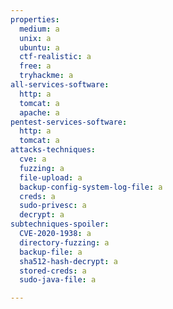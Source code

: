 ```yaml
---
properties:
  medium: a
  unix: a
  ubuntu: a
  ctf-realistic: a
  free: a
  tryhackme: a
all-services-software:
  http: a
  tomcat: a
  apache: a
pentest-services-software:
  http: a
  tomcat: a
attacks-techniques:
  cve: a
  fuzzing: a
  file-upload: a
  backup-config-system-log-file: a
  creds: a
  sudo-privesc: a
  decrypt: a
subtechniques-spoiler:
  CVE-2020-1938: a
  directory-fuzzing: a
  backup-file: a
  sha512-hash-decrypt: a
  stored-creds: a
  sudo-java-file: a

---
```

